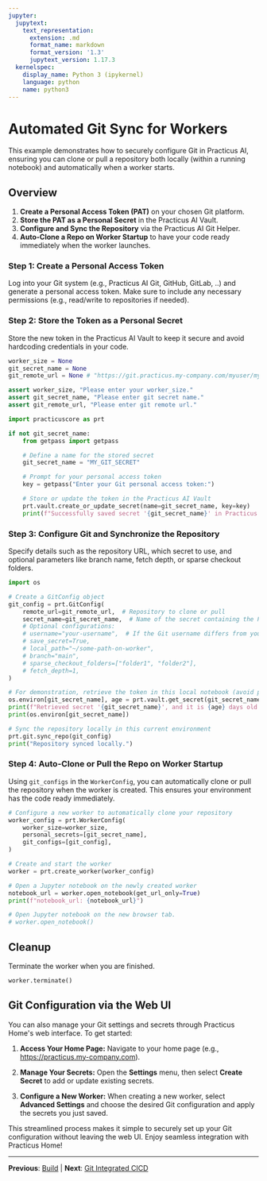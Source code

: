 ```yaml
---
jupyter:
  jupytext:
    text_representation:
      extension: .md
      format_name: markdown
      format_version: '1.3'
      jupytext_version: 1.17.3
  kernelspec:
    display_name: Python 3 (ipykernel)
    language: python
    name: python3
---
```


# Automated Git Sync for Workers

This example demonstrates how to securely configure Git in Practicus AI, ensuring you can clone or pull a repository both locally (within a running notebook) and automatically when a worker starts.

## Overview
1. **Create a Personal Access Token (PAT)** on your chosen Git platform.
2. **Store the PAT as a Personal Secret** in the Practicus AI Vault.
3. **Configure and Sync the Repository** via the Practicus AI Git Helper.
4. **Auto-Clone a Repo on Worker Startup** to have your code ready immediately when the worker launches.



### Step 1: Create a Personal Access Token
Log into your Git system (e.g., Practicus AI Git, GitHub, GitLab, ..) and generate a personal access token.
Make sure to include any necessary permissions (e.g., read/write to repositories if needed).


### Step 2: Store the Token as a Personal Secret
Store the new token in the Practicus AI Vault to keep it secure and avoid hardcoding credentials in your code.

```python
worker_size = None
git_secret_name = None
git_remote_url = None # "https://git.practicus.my-company.com/myuser/myrepo.git"  # Example repository URL
```

```python
assert worker_size, "Please enter your worker_size."
assert git_secret_name, "Please enter git secret name."
assert git_remote_url, "Please enter git remote url."
```

```python
import practicuscore as prt

if not git_secret_name:
    from getpass import getpass

    # Define a name for the stored secret
    git_secret_name = "MY_GIT_SECRET"

    # Prompt for your personal access token
    key = getpass("Enter your Git personal access token:")

    # Store or update the token in the Practicus AI Vault
    prt.vault.create_or_update_secret(name=git_secret_name, key=key)
    print(f"Successfully saved secret '{git_secret_name}' in Practicus AI Vault.")
```

### Step 3: Configure Git and Synchronize the Repository
Specify details such as the repository URL, which secret to use, and optional parameters like branch name, fetch depth, or sparse checkout folders.


```python
import os

# Create a GitConfig object
git_config = prt.GitConfig(
    remote_url=git_remote_url,  # Repository to clone or pull
    secret_name=git_secret_name,  # Name of the secret containing the PAT
    # Optional configurations:
    # username="your-username",  # If the Git username differs from your Practicus AI username
    # save_secret=True,
    # local_path="~/some-path-on-worker",
    # branch="main",
    # sparse_checkout_folders=["folder1", "folder2"],
    # fetch_depth=1,
)

# For demonstration, retrieve the token in this local notebook (avoid printing it!)
os.environ[git_secret_name], age = prt.vault.get_secret(git_secret_name)
print(f"Retrieved secret '{git_secret_name}', and it is {age} days old.")
print(os.environ[git_secret_name])

# Sync the repository locally in this current environment
prt.git.sync_repo(git_config)
print("Repository synced locally.")
```

### Step 4: Auto-Clone or Pull the Repo on Worker Startup
Using `git_configs` in the `WorkerConfig`, you can automatically clone or pull the repository when the worker is created. This ensures your environment has the code ready immediately.


```python
# Configure a new worker to automatically clone your repository
worker_config = prt.WorkerConfig(
    worker_size=worker_size,
    personal_secrets=[git_secret_name],
    git_configs=[git_config],
)

# Create and start the worker
worker = prt.create_worker(worker_config)

# Open a Jupyter notebook on the newly created worker
notebook_url = worker.open_notebook(get_url_only=True)
print(f"notebook_url: {notebook_url}")

# Open Jupyter notebook on the new browser tab.
# worker.open_notebook()
```

## Cleanup
Terminate the worker when you are finished.

```python
worker.terminate()
```

## Git Configuration via the Web UI

You can also manage your Git settings and secrets through Practicus Home's web interface. To get started:

1. **Access Your Home Page:**
   Navigate to your home page (e.g., https://practicus.my-company.com).

2. **Manage Your Secrets:**
   Open the **Settings** menu, then select **Create Secret** to add or update existing secrets.

3. **Configure a New Worker:**
   When creating a new worker, select **Advanced Settings** and choose the desired Git configuration and apply the secrets you just saved.

This streamlined process makes it simple to securely set up your Git configuration without leaving the web UI. Enjoy seamless integration with Practicus Home!


---

**Previous**: [Build](automated-init/build.md) | **Next**: [Git Integrated CICD](git-integrated-cicd.md)

